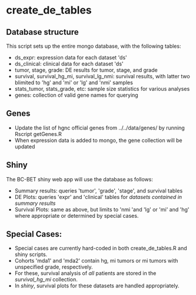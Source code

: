 # create_de_tables

## Database structure

This script sets up the entire mongo database, with the following tables:

- ds_expr: expression data for each dataset 'ds'
- ds_clinical: clinical data for each dataset 'ds'
- tumor, stage, grade: DE results for tumor, stage, and grade
- survival, survival_hg_mi, survival_lg_nmi: survival results, with latter two blimited to 'hg' and 'mi' or 'lg' and 'nmi' samples
- stats_tumor, stats_grade, etc: sample size statistics for various analyses
- genes: collection of valid gene names for querying 

## Genes

- Update the list of hgnc official genes from ../../data/genes/ by running Rscript getGenes.R
- When expression data is added to mongo, the gene collection will be updated 

## Shiny

The BC-BET shiny web app will use the database as follows:

- Summary results: queries 'tumor', 'grade', 'stage', and survival tables 
- DE Plots: queries 'expr' and 'clinical' tables for *datasets contained in summary results*
- Survival Plots: same as above, but limits to 'nmi 'and 'lg' or 'mi' and 'hg' where appropriate or determined by special cases. 

## Special Cases:

- Special cases are currently hard-coded in both create_de_tables.R and shiny scripts. 
- Cohorts 'mda1' and 'mda2' contain hg, mi tumors or mi tumors with unspecified grade, respectively. 
- For these, survival analysis of *all* patients are stored in the *survival_hg_mi* collection.
- In *shiny*, survival plots for these datasets are handled appropriately.

